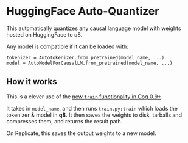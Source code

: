 # HuggingFace Auto-Quantizer

This automatically quantizes any causal language model with weights hosted on HuggingFace to q8.

Any model is compatible if it can be loaded with:
```python3
tokenizer = AutoTokenizer.from_pretrained(model_name, ...)
model = AutoModelForCausalLM.from_pretrained(model_name, ...)
```

## How it works

This is a clever use of the [new `train` functionality in Cog 0.9+](https://cog.run/training).

It takes in `model_name`, and then runs `train.py:train` which loads the tokenizer & model in **q8**.
It then saves the weights to disk, tarballs and compresses them, and returns the result path.

On Replicate, this saves the output weights to a new model.

